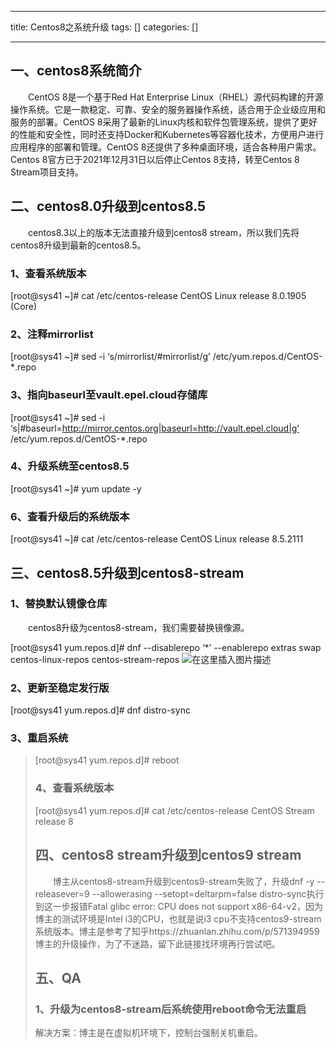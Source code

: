 
--- 
title:  Centos8之系统升级 
tags: []
categories: [] 

---
## 一、centos8系统简介

  CentOS 8是一个基于Red Hat Enterprise Linux（RHEL）源代码构建的开源操作系统。它是一款稳定、可靠、安全的服务器操作系统，适合用于企业级应用和服务的部署。CentOS 8采用了最新的Linux内核和软件包管理系统，提供了更好的性能和安全性，同时还支持Docker和Kubernetes等容器化技术，方便用户进行应用程序的部署和管理。CentOS 8还提供了多种桌面环境，适合各种用户需求。Centos 8官方已于2021年12月31日以后停止Centos 8支持，转至Centos 8 Stream项目支持。

## 二、centos8.0升级到centos8.5

  centos8.3以上的版本无法直接升级到centos8 stream，所以我们先将centos8升级到最新的centos8.5。

### 1、查看系统版本

>  
 [root@sys41 ~]# cat /etc/centos-release CentOS Linux release 8.0.1905 (Core) 


### 2、注释mirrorlist

>  
 [root@sys41 ~]# sed -i ‘s/mirrorlist/#mirrorlist/g’ /etc/yum.repos.d/CentOS-*.repo 


### 3、指向baseurl至vault.epel.cloud存储库

>  
 [root@sys41 ~]# sed -i ‘s|#baseurl=http://mirror.centos.org|baseurl=http://vault.epel.cloud|g’ /etc/yum.repos.d/CentOS-*.repo 


### 4、升级系统至centos8.5

>  
 [root@sys41 ~]# yum update -y 


### 6、查看升级后的系统版本

>  
 [root@sys41 ~]# cat /etc/centos-release CentOS Linux release 8.5.2111 


## 三、centos8.5升级到centos8-stream

### 1、替换默认镜像仓库

  centos8升级为centos8-stream，我们需要替换镜像源。

>  
 [root@sys41 yum.repos.d]# dnf --disablerepo ‘*’ --enablerepo extras swap centos-linux-repos centos-stream-repos <img src="https://img-blog.csdnimg.cn/6c94e662e791441c87ecf610ce408e8a.png" alt="在这里插入图片描述"> 


### 2、更新至稳定发行版

>  
 [root@sys41 yum.repos.d]# dnf distro-sync 


### 3、重启系统

>  
 <blockquote> 
  [root@sys41 yum.repos.d]# reboot 
 

### 4、查看系统版本

>  
 [root@sys41 yum.repos.d]# cat /etc/centos-release CentOS Stream release 8 


## 四、centos8 stream升级到centos9 stream

  博主从centos8-stream升级到centos9-stream失败了，升级dnf -y --releasever=9 --allowerasing --setopt=deltarpm=false distro-sync执行到这一步报错Fatal glibc error: CPU does not support x86-64-v2，因为博主的测试环境是Intel i3的CPU，也就是说i3 cpu不支持centos9-stream系统版本。博主是参考了知乎https://zhuanlan.zhihu.com/p/571394959博主的升级操作，为了不迷路，留下此链接找环境再行尝试吧。

## 五、QA

### 1、升级为centos8-stream后系统使用reboot命令无法重启

解决方案：博主是在虚拟机环境下，控制台强制关机重启。
